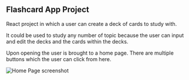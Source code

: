 ## Flashcard App Project

React project in which a user can create a deck of cards to study with.

It could be used to study any number of topic because the user can input and edit the decks and the cards within the decks.

Upon opening the user is brought to a home page. There are multiple buttons which the user can click from here. 

  ![Home Page screenshot](screenshots/Home%20Page%20of%20Flashcard%20App)
